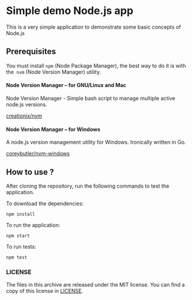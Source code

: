 # Simple demo Node.js app

This is a very simple application to demonstrate some basic concepts of Node.js

## Prerequisites

You must install `npm` (Node Package Manager), the best way to do it is with the` nvm` (Node Version Manager) utility.

#### Node Version Manager – for GNU/Linux and Mac

Node Version Manager - Simple bash script to manage multiple active node.js versions.

  [creationix/nvm](https://github.com/creationix/nvm "Node Version Manager")

#### Node Version Manager – for Windows

A node.js version management utility for Windows. Ironically written in Go.

  [coreybutler/nvm-windows](https://github.com/coreybutler/nvm-windows "Node Version Manager for Windows")

## How to use ?

After cloning the repository, run the following commands to test the application.

To download the dependencies:

    npm install

To run the application:

    npm start

To run tests:

    npm test

### LICENSE

The files in this archive are released under the MIT license.
You can find a copy of this license in [LICENSE](LICENSE).
###
